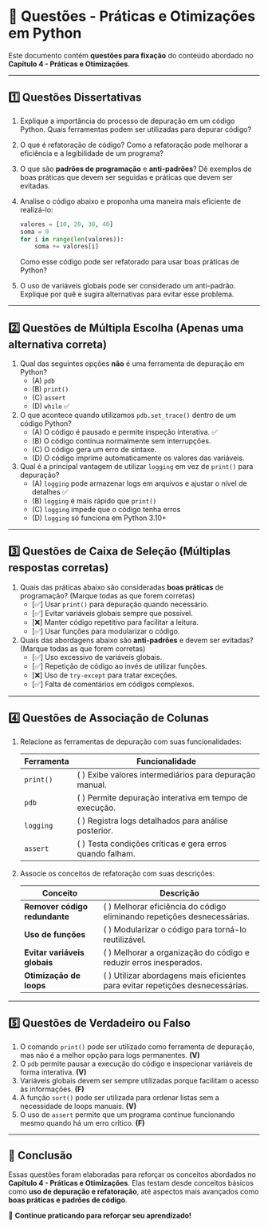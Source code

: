 # 📝 Questões - Práticas e Otimizações em Python

Este documento contém **questões para fixação** do conteúdo abordado no **Capítulo 4 - Práticas e Otimizações**.

------

## **1️⃣ Questões Dissertativas**

1. Explique a importância do processo de depuração em um código Python. Quais ferramentas podem ser utilizadas para depurar código?

2. O que é refatoração de código? Como a refatoração pode melhorar a eficiência e a legibilidade de um programa?

3. O que são **padrões de programação** e **anti-padrões**? Dê exemplos de boas práticas que devem ser seguidas e práticas que devem ser evitadas.

4. Analise o código abaixo e proponha uma maneira mais eficiente de realizá-lo:

   ```python
   valores = [10, 20, 30, 40]
   soma = 0
   for i in range(len(valores)):
       soma += valores[i]
   ```

   Como esse código pode ser refatorado para usar boas práticas de Python?

5. O uso de variáveis globais pode ser considerado um anti-padrão. Explique por quê e sugira alternativas para evitar esse problema.

------

## **2️⃣ Questões de Múltipla Escolha** (Apenas uma alternativa correta)

1. Qual das seguintes opções **não** é uma ferramenta de depuração em Python?
   - (A) `pdb`
   - (B) `print()`
   - (C) `assert`
   - (D) `while` ✅
2. O que acontece quando utilizamos `pdb.set_trace()` dentro de um código Python?
   - (A) O código é pausado e permite inspeção interativa. ✅
   - (B) O código continua normalmente sem interrupções.
   - (C) O código gera um erro de sintaxe.
   - (D) O código imprime automaticamente os valores das variáveis.
3. Qual é a principal vantagem de utilizar `logging` em vez de `print()` para depuração?
   - (A) `logging` pode armazenar logs em arquivos e ajustar o nível de detalhes ✅
   - (B) `logging` é mais rápido que `print()`
   - (C) `logging` impede que o código tenha erros
   - (D) `logging` só funciona em Python 3.10+

------

## **3️⃣ Questões de Caixa de Seleção** (Múltiplas respostas corretas)

1. Quais das práticas abaixo são consideradas **boas práticas** de programação? (Marque todas as que forem corretas)
   - [✅] Usar `print()` para depuração quando necessário.
   - [✅] Evitar variáveis globais sempre que possível.
   - [❌] Manter código repetitivo para facilitar a leitura.
   - [✅] Usar funções para modularizar o código.
2. Quais das abordagens abaixo são **anti-padrões** e devem ser evitadas? (Marque todas as que forem corretas)
   - [✅] Uso excessivo de variáveis globais.
   - [✅] Repetição de código ao invés de utilizar funções.
   - [❌] Uso de `try-except` para tratar exceções.
   - [✅] Falta de comentários em códigos complexos.

------

## **4️⃣ Questões de Associação de Colunas**

1. Relacione as ferramentas de depuração com suas funcionalidades:

   | **Ferramenta** | **Funcionalidade**                                        |
   | -------------- | --------------------------------------------------------- |
   | `print()`      | (  ) Exibe valores intermediários para depuração manual.  |
   | `pdb`          | (  ) Permite depuração interativa em tempo de execução.   |
   | `logging`      | (  ) Registra logs detalhados para análise posterior.     |
   | `assert`       | (  ) Testa condições críticas e gera erros quando falham. |

2. Associe os conceitos de refatoração com suas descrições:

   | **Conceito**                  | **Descrição**                                                |
   | ----------------------------- | ------------------------------------------------------------ |
   | **Remover código redundante** | (  ) Melhorar eficiência do código eliminando repetições desnecessárias. |
   | **Uso de funções**            | (  ) Modularizar o código para torná-lo reutilizável.        |
   | **Evitar variáveis globais**  | (  ) Melhorar a organização do código e reduzir erros inesperados. |
   | **Otimização de loops**       | (  ) Utilizar abordagens mais eficientes para evitar repetições desnecessárias. |

------

## **5️⃣ Questões de Verdadeiro ou Falso**

1. O comando `print()` pode ser utilizado como ferramenta de depuração, mas não é a melhor opção para logs permanentes. **(V)**
2. O `pdb` permite pausar a execução do código e inspecionar variáveis de forma interativa. **(V)**
3. Variáveis globais devem ser sempre utilizadas porque facilitam o acesso às informações. **(F)**
4. A função `sort()` pode ser utilizada para ordenar listas sem a necessidade de loops manuais. **(V)**
5. O uso de `assert` permite que um programa continue funcionando mesmo quando há um erro crítico. **(F)**

------

## 📌 Conclusão

Essas questões foram elaboradas para reforçar os conceitos abordados no **Capítulo 4 - Práticas e Otimizações**. Elas testam desde conceitos básicos como **uso de depuração e refatoração**, até aspectos mais avançados como **boas práticas e padrões de código**.

🚀 **Continue praticando para reforçar seu aprendizado!**